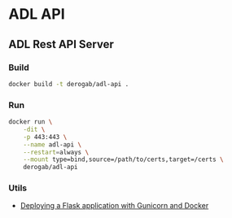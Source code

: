 # ADL API
## ADL Rest API Server

### Build 
```bash
docker build -t derogab/adl-api .
```

### Run 
```bash
docker run \
    -dit \
    -p 443:443 \
    --name adl-api \
    --restart=always \
    --mount type=bind,source=/path/to/certs,target=/certs \
    derogab/adl-api
```

### Utils
- [Deploying a Flask application with Gunicorn and Docker](https://medium.com/trabe/deploying-a-flask-application-with-gunicorn-and-docker-2bc7c4c10dd4)
